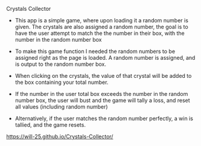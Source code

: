Crystals Collector
- This app is a simple game, where upon loading it a random number is given. The crystals are also assigned a random number, the goal is to have the user attempt to match the the number in their box, with the number in the random number box

- To make this game function I needed the random numbers to be assigned right as the page is loaded. A random number is assigned, and is output to the random number box.

- When clicking on the crystals, the value of that crystal will be added to the box containing your total number. 

- If the number in the user total box exceeds the number in the random number box, the user will bust and the game will tally a loss, and reset all values (including random number)

- Alternatively, if the user matches the random number perfectly, a win is tallied, and the game resets.

https://will-25.github.io/Crystals-Collector/



